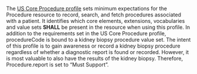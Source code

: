 The [US Core Procedure profile](http://hl7.org/fhir/us/core/StructureDefinition/us-core-procedure) sets minimum expectations for the Procedure resource to record, search, and fetch procedures associated with a patient. It identifies which core elements, extensions, vocabularies and value sets **SHALL** be present in the resource when using this profile. In addition to the requirements set in the US Core Procedure profile, procedureCode is bound to a kidney biopsy procedure value set. The intent of this profile is to gain awareness or record a kidney biopsy procedure regardless of whether a diagnostic report is found or recorded. However, it is most valuable to also have the results of the kidney biopsy. Therefore, Procedure.report is set to “Must Support”. 